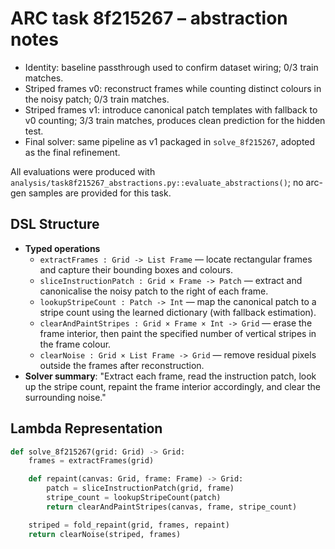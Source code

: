 # ARC task 8f215267 – abstraction notes

- Identity: baseline passthrough used to confirm dataset wiring; 0/3 train matches.
- Striped frames v0: reconstruct frames while counting distinct colours in the noisy patch; 0/3 train matches.
- Striped frames v1: introduce canonical patch templates with fallback to v0 counting; 3/3 train matches, produces clean prediction for the hidden test.
- Final solver: same pipeline as v1 packaged in `solve_8f215267`, adopted as the final refinement.

All evaluations were produced with `analysis/task8f215267_abstractions.py::evaluate_abstractions()`; no arc-gen samples are provided for this task.

## DSL Structure
- **Typed operations**
  - `extractFrames : Grid -> List Frame` — locate rectangular frames and capture their bounding boxes and colours.
  - `sliceInstructionPatch : Grid × Frame -> Patch` — extract and canonicalise the noisy patch to the right of each frame.
  - `lookupStripeCount : Patch -> Int` — map the canonical patch to a stripe count using the learned dictionary (with fallback estimation).
  - `clearAndPaintStripes : Grid × Frame × Int -> Grid` — erase the frame interior, then paint the specified number of vertical stripes in the frame colour.
  - `clearNoise : Grid × List Frame -> Grid` — remove residual pixels outside the frames after reconstruction.
- **Solver summary**: "Extract each frame, read the instruction patch, look up the stripe count, repaint the frame interior accordingly, and clear the surrounding noise."

## Lambda Representation

```python
def solve_8f215267(grid: Grid) -> Grid:
    frames = extractFrames(grid)

    def repaint(canvas: Grid, frame: Frame) -> Grid:
        patch = sliceInstructionPatch(grid, frame)
        stripe_count = lookupStripeCount(patch)
        return clearAndPaintStripes(canvas, frame, stripe_count)

    striped = fold_repaint(grid, frames, repaint)
    return clearNoise(striped, frames)
```

